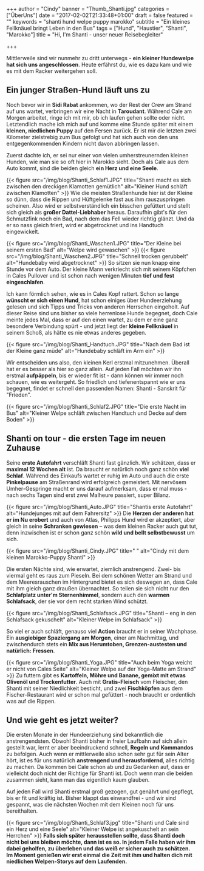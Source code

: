 +++
author = "Cindy"
banner = "Thumb_Shanti.jpg"
categories = ["ÜberUns"]
date = "2017-02-02T21:33:48+01:00"
draft = false
featured = ""
keywords = "shanti hund welpe puppy marokko"
subtitle = "Ein kleines Fellknäuel bringt Leben in den Bus"
tags = ["Hund", "Haustier", "Shanti", "Marokko"]
title = "Hi, I'm Shanti - unser neuer Reisebegleiter"

+++

Mittlerweile sind wir nunmehr zu dritt unterwegs - **ein kleiner Hundewelpe hat sich uns angeschlossen**. Heute erfährst du, wie es dazu kam und wie es mit dem Racker weitergehen soll.<!--more-->

## Ein junger Straßen-Hund läuft uns zu

Noch bevor wir in **Sidi Rabat** ankommen, wo der Rest der Crew am Strand auf uns wartet, verbringen wir eine Nacht in **Taroudant**. Während Cale am Morgen arbeitet, ringe ich mit mir, ob ich laufen gehen sollte oder nicht. Letztendlich mache ich mich auf und komme eine Stunde später mit einem **kleinen, niedlichen Puppy** auf den Fersen zurück. Er ist mir die letzten zwei Kilometer zielstrebig zum Bus gefolgt und hat sich auch von den uns entgegenkommenden Kindern nicht davon abbringen lassen.     

Zuerst dachte ich, er sei nur einer von vielen umherstreunernden kleinen Hunden, wie man sie so oft hier in Marokko sieht. Doch als Cale aus dem Auto kommt, sind die beiden gleich **ein Herz und eine Seele**.    

{{< figure src="/img/blog/Shanti_Schlaf1.JPG" title="Shanti macht es sich zwischen den dreckigen Klamotten gemütlich" alt="Kleiner Hund schläft zwischen Klamotten" >}}
Wie die meisten Straßenhunde hier ist der Kleine so dünn, dass die Rippen und Hüftgelenke fast aus ihm rauszuspringen scheinen. Also wird er selbstverständlich ein bisschen gefüttert und stellt sich gleich als **großer Dattel-Liebhaber** heraus. Daraufhin gibt's für den Schmutzfink noch ein Bad, nach dem das Fell wieder richtig glänzt. Und da er so nass gleich friert, wird er abgetrocknet und ins Handtuch eingewickelt.      

{{< figure src="/img/blog/Shanti_Waschen1.JPG" title="Der Kleine bei seinem ersten Bad"
alt="Welpe wird gewaschen" >}}
{{< figure src="/img/blog/Shanti_Waschen2.JPG" title="Schnell trocken gerubbelt"
alt="Hundebaby wird abgetrocknet" >}}
So sitzen sie nun knapp eine Stunde vor dem Auto. Der kleine Mann verkriecht sich mit seinem Köpfchen in Cales Pullover und ist schon nach wenigen Minuten **tief und fest eingeschlafen**.

Ich kann förmlich sehen, wie es in Cales Kopf rattert. Schon so lange **wünscht er sich einen Hund**, hat schon einiges über Hundeerziehung gelesen und sich Tipps und Tricks von anderen Herrschen eingeholt. Auf dieser Reise sind uns bisher so viele herrenlose Hunde begegnet, doch Cale meinte jedes Mal, dass er auf den einen wartet, zu dem er eine ganz besondere Verbindung spürt - und jetzt liegt der **kleine Fellknäuel** in seinem Schoß, als hätte es nie etwas anderes gegeben. 

{{< figure src="/img/blog/Shanti_Handtuch.JPG" title="Nach dem Bad ist der Kleine ganz müde"
alt="Hundebaby schläft im Arm ein" >}}

Wir entscheiden uns also, den kleinen Kerl erstmal mitzunehmen. Überall hat er es besser als hier so ganz allein. Auf jeden Fall möchten wir ihn erstmal **aufpäppeln**, bis er wieder fit ist - dann können wir immer noch schauen, wie es weitergeht. So friedlich und tiefenentspannt wie er uns begegnet, findet er schnell den passenden Namen: Shanti - Sanskrit für "Frieden".

{{< figure src="/img/blog/Shanti_Schlaf2.JPG" title="Die erste Nacht im Bus"
alt="Kleiner Welpe schläft zwischen Handtuch und Decke auf dem Boden" >}}

## Shanti on tour - die ersten Tage im neuen Zuhause
Seine **erste Autofahrt** verschläft Shanti fast gänzlich. Wir schätzen, dass er **maximal 12 Wochen alt** ist. Da braucht er natürlich noch ganz schön **viel Schlaf**. Während des Einkaufs wartet er ruhig im Auto und auch die erste **Pinkelpause** am Straßenrand wird erfolgreich gemeistert. Mit nervösem Umher-Gespringe macht er uns darauf aufmerksam, dass er mal muss - nach sechs Tagen sind erst zwei Malheure passiert, super Bilanz.

{{< figure src="/img/blog/Shanti_Auto.JPG" title="Shantis erste Autofahrt"
alt="Hundejunges mit auf dem Fahrersitz" >}}
Die **Herzen der anderen hat er im Nu erobert** und auch von Atlas, Philipps Hund wird er akzeptiert, aber gleich in seine **Schranken gewiesen** – was dem kleinen Racker auch gut tut, denn inzwischen ist er schon ganz schön **wild und bellt selbstbewusst** um sich.     

{{< figure src="/img/blog/Shanti_Cindy.JPG" title=" "
alt="Cindy mit dem kleinen Marokko-Puppy Shanti" >}}

Die ersten Nächte sind, wie erwartet, ziemlich anstrengend. Zwei- bis viermal geht es raus zum Pieseln. Bei dem schönen Wetter am Strand und dem Meeresrauschen im Hintergrund bietet es sich deswegen an, dass Cale mit ihm gleich ganz draußen übernachtet. So teilen sie sich nicht nur den **Schlafplatz unter'm Sternenhimmel**, sondern auch den **warmen Schlafsack**, der sie vor dem recht starken Wind schützt.

{{< figure src="/img/blog/Shanti_Schlafsack.JPG" title="Shanti – eng in den Schlafsack gekuschelt"
alt="Kleiner Welpe im Schlafsack" >}}

So viel er auch schläft, genauso viel **Action** braucht er in seiner Wachphase.    
Ein **ausgiebiger Spaziergang am Morgen**, einer am Nachmittag, und zwischendurch stets ein **Mix aus Herumtoben, Grenzen-austesten und natürlich: Fressen**. 

{{< figure src="/img/blog/Shanti_Yoga.JPG" title="Auch beim Yoga weicht er nicht von Cales Seite"
alt="Kleiner Welpe auf der Yoga-Matte am Strand" >}}
Zu futtern gibt es **Kartoffeln, Möhre und Banane, gemixt mit etwas Olivenöl und Trockenfutter**. Auch mit **Gratis-Fleisch** vom Fleischer, den Shanti mit seiner Niedlichkeit besticht, und zwei **Fischköpfen** aus dem Fischer-Restaurant wird er schon mal gefüttert - noch braucht er ordentlich was auf die Rippen.      

## Und wie geht es jetzt weiter?

Die ersten Monate in der Hundeerziehung sind bekanntlich die anstrengendsten. Obwohl Shanti bisher in freier Laufbahn auf sich allein gestellt war, lernt er aber beeindruckend schnell, **Regeln und Kommandos** zu befolgen. Auch wenn er mittlerweile also schon sehr gut für sein Alter hört, ist es für uns natürlich **anstrengend und herausfordernd**, alles richtig zu machen. Da kommen bei Cale schon ab und zu Gedanken auf, dass er vielleicht doch nicht der Richtige für Shanti ist. Doch wenn man die beiden zusammen sieht, kann man das eigentlich kaum glauben.    

Auf jeden Fall wird Shanti erstmal groß gezogen, gut genährt und gepflegt, bis er fit und kräftig ist. Bisher klappt das einwandfrei - und wir sind gespannt, was die nächsten Wochen mit dem Kleinen noch für uns bereithalten.

{{< figure src="/img/blog/Shanti_Schlaf3.jpg" title="Shanti und Cale sind ein Herz und eine Seele"
alt="Kleiner Welpe ist angekuschelt an sein Herrchen" >}}
**Falls sich später herausstellen sollte, dass Shanti doch nicht bei uns bleiben möchte, dann ist es so. In jedem Falle haben wir ihm dabei geholfen, zu überleben und das weiß er sicher auch zu schätzen.  Im Moment genießen wir erst einmal die Zeit mit ihm und halten dich mit niedlichen Welpen-Storys auf dem Laufenden.** 